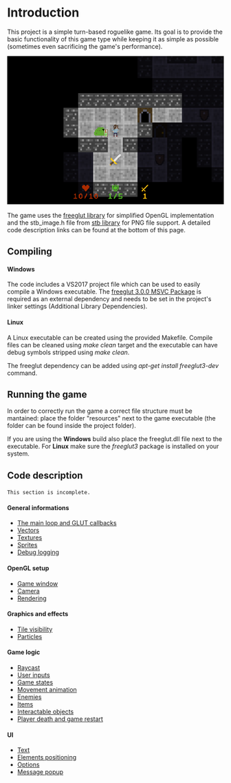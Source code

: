 # Introduction
This project is a simple turn-based roguelike game.
Its goal is to provide the basic functionality of this game type while keeping it as simple as possible
(sometimes even sacrificing the game's performance).

![game screenshot](docs/images/screenshot1.png)

The game uses the [freeglut library](http://freeglut.sourceforge.net/) for simplified OpenGL implementation and
the stb_image.h file from [stb library](https://github.com/nothings/stb) for PNG file support.
A detailed code description links can be found at the bottom of this page.

## Compiling

#### Windows
The code includes a VS2017 project file which can be used to easily compile a Windows executable.
The [freeglut 3.0.0 MSVC Package](https://www.transmissionzero.co.uk/software/freeglut-devel/) is required as an external
dependency and needs to be set in the project's linker settings (Additional Library Dependencies).

#### Linux
A Linux executable can be created using the provided Makefile. Compile files can be cleaned using *make clean* target
and the executable can have debug symbols stripped using *make clean*. 

The freeglut dependency can be added using *apt-get install freeglut3-dev* command.

## Running the game
In order to correctly run the game a correct file structure must be mantained: place the folder "resources" next to the game executable
(the folder can be found inside the project folder). 

If you are using the **Windows** build also place the freeglut.dll file next to the executable.
For **Linux** make sure the *freeglut3* package is installed on your system.

## Code description
`This section is incomplete.`
#### General informations
- [The main loop and GLUT callbacks](docs/1general/main_loop.md)
- [Vectors](docs/1general/vectors.md)
- [Textures](docs/1general/textures.md)
- [Sprites](docs/1general/sprites.md)
- [Debug logging](docs/1general/debug.md)

#### OpenGL setup
- [Game window](docs/2opengl/window.md)
- [Camera](docs/2opengl/camera.md)
- [Rendering]()

#### Graphics and effects
- [Tile visibility]()
- [Particles]()

#### Game logic
- [Raycast]()
- [User inputs]()
- [Game states]()
- [Movement animation]()
- [Enemies]()
- [Items]()
- [Interactable objects]()
- [Player death and game restart]()

#### UI
- [Text]()
- [Elements positioning]()
- [Options]()
- [Message popup]()